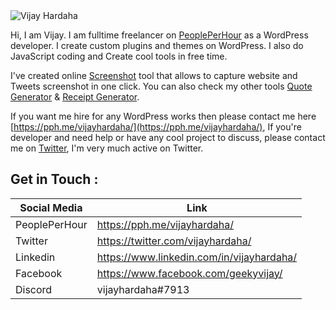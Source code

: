  <img src="https://pbs.twimg.com/profile_banners/1217446442198958080/1579658560/1500x500"  alt="Vijay Hardaha" />
 
 Hi, I am Vijay. I am fulltime freelancer on [PeoplePerHour](https://pph.me/vijayhardaha/) as a WordPress developer. I create custom plugins and themes on WordPress. I also do JavaScript coding and Create  cool tools in free time.
 
 I've created online [Screenshot](https://webscreenshot.now.sh/) tool that allows to capture website and Tweets screenshot in one click. You can also check my other tools [Quote Generator](http://quoteit.now.sh/) & [Receipt Generator](https://receipt-generator.now.sh/).
 
 If you want me hire for any WordPress works then please contact me here [https://pph.me/vijayhardaha/](https://pph.me/vijayhardaha/), If you're developer and need help or have any cool project to discuss, please contact me on [Twitter](https://twitter.com/vijayhardaha/), I'm very much active on Twitter.
 
 ## Get in Touch :
|  Social Media  | Link  |
|---|---|
|  PeoplePerHour | https://pph.me/vijayhardaha/ |
|  Twitter | https://twitter.com/vijayhardaha/ |
|  Linkedin |  https://www.linkedin.com/in/vijayhardaha/ |
|  Facebook |  https://www.facebook.com/geekyvijay/ |
|  Discord  |  vijayhardaha#7913 |
<!--
**vijayhardaha/vijayhardaha** is a ✨ _special_ ✨ repository because its `README.md` (this file) appears on your GitHub profile.

Here are some ideas to get you started:

- 🔭 I’m currently working on ...
- 🌱 I’m currently learning ...
- 👯 I’m looking to collaborate on ...
- 🤔 I’m looking for help with ...
- 💬 Ask me about ...
- 📫 How to reach me: ...
- 😄 Pronouns: ...
- ⚡ Fun fact: ...
-->
